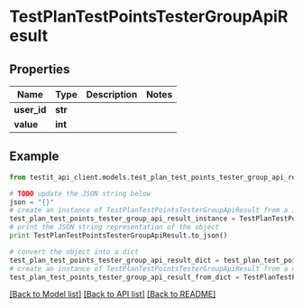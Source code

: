 # TestPlanTestPointsTesterGroupApiResult


## Properties
Name | Type | Description | Notes
------------ | ------------- | ------------- | -------------
**user_id** | **str** |  | 
**value** | **int** |  | 

## Example

```python
from testit_api_client.models.test_plan_test_points_tester_group_api_result import TestPlanTestPointsTesterGroupApiResult

# TODO update the JSON string below
json = "{}"
# create an instance of TestPlanTestPointsTesterGroupApiResult from a JSON string
test_plan_test_points_tester_group_api_result_instance = TestPlanTestPointsTesterGroupApiResult.from_json(json)
# print the JSON string representation of the object
print TestPlanTestPointsTesterGroupApiResult.to_json()

# convert the object into a dict
test_plan_test_points_tester_group_api_result_dict = test_plan_test_points_tester_group_api_result_instance.to_dict()
# create an instance of TestPlanTestPointsTesterGroupApiResult from a dict
test_plan_test_points_tester_group_api_result_from_dict = TestPlanTestPointsTesterGroupApiResult.from_dict(test_plan_test_points_tester_group_api_result_dict)
```
[[Back to Model list]](../README.md#documentation-for-models) [[Back to API list]](../README.md#documentation-for-api-endpoints) [[Back to README]](../README.md)


